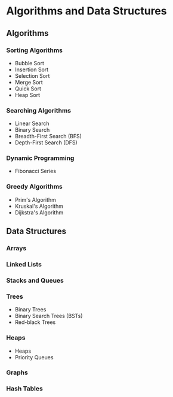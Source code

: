 # Algorithms and Data Structures

## Algorithms

### Sorting Algorithms

- Bubble Sort
- Insertion Sort
- Selection Sort
- Merge Sort
- Quick Sort
- Heap Sort

### Searching Algorithms

- Linear Search
- Binary Search
- Breadth-First Search (BFS)
- Depth-First Search (DFS)

### Dynamic Programming

- Fibonacci Series

### Greedy Algorithms

- Prim's Algorithm
- Kruskal's Algorithm
- Dijkstra's Algorithm

## Data Structures

### Arrays

### Linked Lists

### Stacks and Queues

### Trees

- Binary Trees
- Binary Search Trees (BSTs)
- Red-black Trees

### Heaps

- Heaps
- Priority Queues

### Graphs

### Hash Tables
